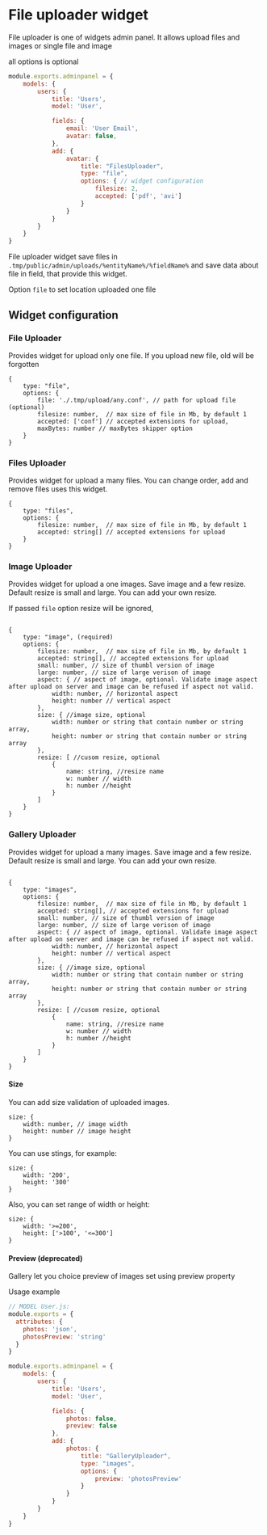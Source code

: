 # File uploader widget

File uploader is one of widgets admin panel. It allows upload files and images or single file and image

all options is optional

```javascript
module.exports.adminpanel = {
    models: {
        users: {
            title: 'Users', 
            model: 'User', 

            fields: {
                email: 'User Email', 
                avatar: false,
            },
            add: {
                avatar: {
                    title: "FilesUploader",
                    type: "file",
                    options: { // widget configuration
                        filesize: 2, 
                        accepted: ['pdf', 'avi']
                    }
                }         
            }
        }
    }
}
```

File uploader widget save files in `.tmp/public/admin/uploads/%entityName%/%fieldName%` and save data about file in field, that provide this widget.

Option `file` to set location uploaded one file

## Widget configuration

### File Uploader
Provides widget for upload only one file. If you upload new file, old will be forgotten


```metadata json
{
    type: "file",
    options: { 
        file: './.tmp/upload/any.conf', // path for upload file (optional)
        filesize: number,  // max size of file in Mb, by default 1
        accepted: ['conf'] // accepted extensions for upload,
        maxBytes: number // maxBytes skipper option
    }
}
```

### Files Uploader
Provides widget for upload a many files. You can change order, add and remove files uses this widget. 

```metadata json
{
    type: "files",
    options: { 
        filesize: number,  // max size of file in Mb, by default 1
        accepted: string[] // accepted extensions for upload
    }
}

```

### Image Uploader
Provides widget for upload a one images. Save image and a few resize. 
Default resize is small and large. You can add your own resize.

If passed `file` option resize will be ignored,

```metadata json

{
    type: "image", (required)
    options: {
        filesize: number,  // max size of file in Mb, by default 1
        accepted: string[], // accepted extensions for upload
        small: number, // size of thumbl version of image
        large: number, // size of large verison of image
        aspect: { // aspect of image, optional. Validate image aspect after upload on server and image can be refused if aspect not valid.
            width: number, // horizontal aspect
            height: number // vertical aspect
        },
        size: { //image size, optional
            width: number or string that contain number or string array,
            height: number or string that contain number or string array
        },
        resize: [ //cusom resize, optional
            {
                name: string, //resize name
                w: number // width 
                h: number //height
            }
        ]
    }
}

```

### Gallery Uploader
Provides widget for upload a many images. Save image and a few resize. Default resize is small and large. You can add your own resize.

```metadata json

{
    type: "images",
    options: { 
        filesize: number,  // max size of file in Mb, by default 1
        accepted: string[], // accepted extensions for upload
        small: number, // size of thumbl version of image
        large: number, // size of large verison of image
        aspect: { // aspect of image, optional. Validate image aspect after upload on server and image can be refused if aspect not valid.
            width: number, // horizontal aspect
            height: number // vertical aspect
        },
        size: { //image size, optional
            width: number or string that contain number or string array,
            height: number or string that contain number or string array
        },
        resize: [ //cusom resize, optional
            {
                name: string, //resize name
                w: number // width 
                h: number //height
            }
        ]
    }
}

```

#### Size

You can add size validation of uploaded images. 
```metadata json
size: {
    width: number, // image width
    height: number // image height
}
```

You can use stings, for example:
```metadata json
size: {
    width: '200',
    height: '300'
}
```

Also, you can set range of width or height:
```metadata json
size: {
    width: '>=200',
    height: ['>100', '<=300']
}
```

#### Preview (deprecated)
Gallery let you choice preview of images set using preview property

Usage example

```javascript
// MODEL User.js:
module.exports = {
  attributes: {
    photos: 'json',
    photosPreview: 'string'
  }
}
```

```javascript
module.exports.adminpanel = {
    models: {
        users: {
            title: 'Users', 
            model: 'User', 

            fields: {
                photos: false,
                preview: false
            },
            add: {
                photos: {
                    title: "GalleryUploader",
                    type: "images",
                    options: {
                        preview: 'photosPreview'
                    }
                }
            }
        }
    }
}
```
